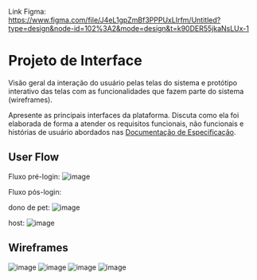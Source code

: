 Link Figma: https://www.figma.com/file/J4eL1gpZmBf3PPPUxLIrfm/Untitled?type=design&node-id=102%3A2&mode=design&t=k90DER55jkaNsLUx-1
# Projeto de Interface

Visão geral da interação do usuário pelas telas do sistema e protótipo interativo das telas com as funcionalidades que fazem parte do sistema (wireframes).

 Apresente as principais interfaces da plataforma. Discuta como ela foi elaborada de forma a atender os requisitos funcionais, não funcionais e histórias de usuário abordados nas <a href="2-Especificação do Projeto.md"> Documentação de Especificação</a>.

## User Flow
Fluxo pré-login:
![image](https://github.com/ICEI-PUC-Minas-PMV-SI/pmv-si-2024-1-pe1-t6-si_t6_app_web_1osem2024_gp04/assets/67494565/8705598e-10df-48f9-afd4-0323ab108d5b)

Fluxo pós-login:

dono de pet: ![image](https://github.com/ICEI-PUC-Minas-PMV-SI/pmv-si-2024-1-pe1-t6-si_t6_app_web_1osem2024_gp04/assets/67494565/7246247e-8777-45fb-92a3-3f03a6ccebfb)

host: ![image](https://github.com/ICEI-PUC-Minas-PMV-SI/pmv-si-2024-1-pe1-t6-si_t6_app_web_1osem2024_gp04/assets/67494565/0031314a-e236-40ed-9536-7dcfb9069458)



## Wireframes
![image](https://github.com/ICEI-PUC-Minas-PMV-SI/pmv-si-2024-1-pe1-t6-si_t6_app_web_1osem2024_gp04/assets/67494565/1804eba9-4c3a-4b8d-ad94-8e7c31f4feda)
![image](https://github.com/ICEI-PUC-Minas-PMV-SI/pmv-si-2024-1-pe1-t6-si_t6_app_web_1osem2024_gp04/assets/67494565/ca795ef3-1943-4465-b3cf-54674d3a6393)
![image](https://github.com/ICEI-PUC-Minas-PMV-SI/pmv-si-2024-1-pe1-t6-si_t6_app_web_1osem2024_gp04/assets/67494565/2eb2e16c-4fad-4c15-a4fd-0683cd8d7d27)
![image](https://github.com/ICEI-PUC-Minas-PMV-SI/pmv-si-2024-1-pe1-t6-si_t6_app_web_1osem2024_gp04/assets/67494565/8cffa5df-d501-4176-a389-0b791988d97a)



